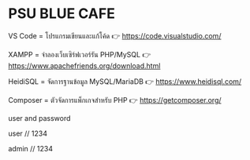 # PSU BLUE CAFE

VS Code = โปรแกรมเขียนและแก้โค้ด 👉 https://code.visualstudio.com/

XAMPP = จำลองเว็บเซิร์ฟเวอร์รัน PHP/MySQL 👉 https://www.apachefriends.org/download.html

HeidiSQL = จัดการฐานข้อมูล MySQL/MariaDB 👉 https://www.heidisql.com/

Composer = ตัวจัดการแพ็กเกจสำหรับ PHP 👉 https://getcomposer.org/


user and password 

user // 1234


admin // 1234
